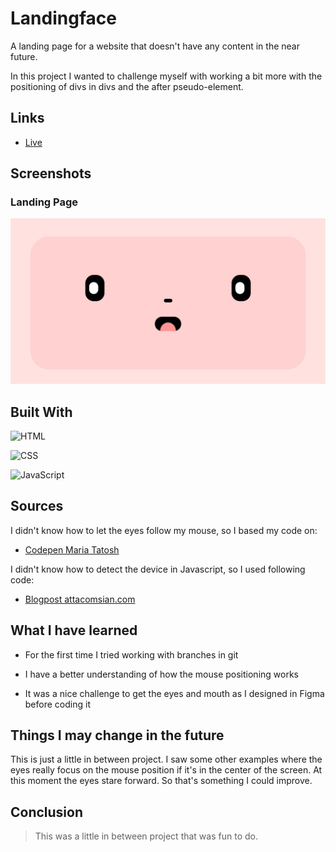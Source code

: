 # Landingface

<p>A landing page for a website that doesn't have any content in the near future.</p>
<p>In this project I wanted to challenge myself with working a bit more with the positioning of divs in divs and the after pseudo-element.</p>


## Links

- [Live](<https://www.noreah.be/> "Live View")

## Screenshots

### Landing Page

![Landing Page](/screenshots/friendlyface.png "Landing Page")


## Built With

![HTML](https://img.shields.io/badge/-HTML-orange "HTML")

![CSS](https://img.shields.io/badge/-CSS-blue "CSS")

![JavaScript](https://img.shields.io/badge/-JavaScript-yellow "JavaScript")



## Sources

I didn't know how to let the eyes follow my mouse, so I based my code on:

- [Codepen Maria Tatosh](<https://codepen.io/masha_tatosh/pen/ExawOpB> "Codepen Maria Tatosh")

I didn't know how to detect the device in Javascript, so I used following code:

- [Blogpost attacomsian.com](<https://attacomsian.com/blog/javascript-detect-mobile-device> "Blogpost attacomsian.com")



## What I have learned

- For the first time I tried working with branches in git

- I have a better understanding of how the mouse positioning works

- It was a nice challenge to get the eyes and mouth as I designed in Figma before coding it


## Things I may change in the future

This is just a little in between project. I saw some other examples where the eyes really focus on the mouse position if it's in the center of the screen. At this moment the eyes stare forward. So that's something I could improve.


## Conclusion

> This was a little in between project that was fun to do.